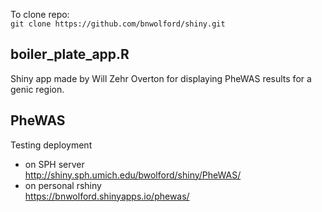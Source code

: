 
To clone repo:  
`git clone https://github.com/bnwolford/shiny.git`

## boiler_plate_app.R
Shiny app made by Will Zehr Overton for displaying PheWAS results for a genic region.

## PheWAS
Testing deployment 
- on SPH server  
http://shiny.sph.umich.edu/bwolford/shiny/PheWAS/
- on personal rshiny  
https://bnwolford.shinyapps.io/phewas/



